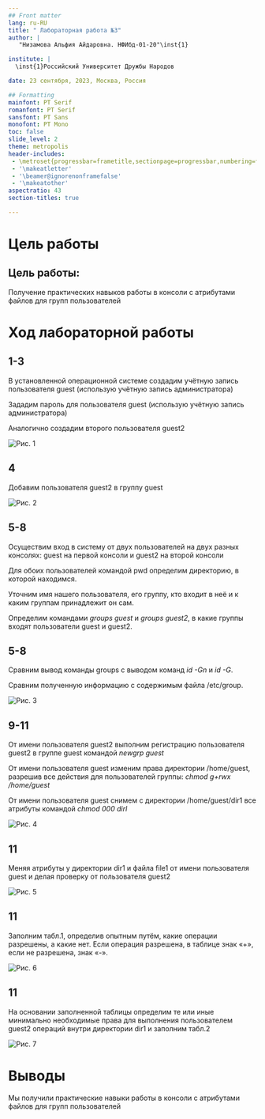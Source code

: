```yaml
---
## Front matter
lang: ru-RU
title: " Лабораторная работа №3"
author: |
   "Низамова Альфия Айдаровна. НФИбд-01-20"\inst{1}

institute: |
  \inst{1}Российский Университет Дружбы Народов

date: 23 сентября, 2023, Москва, Россия

## Formatting
mainfont: PT Serif
romanfont: PT Serif
sansfont: PT Sans
monofont: PT Mono
toc: false
slide_level: 2
theme: metropolis
header-includes: 
 - \metroset{progressbar=frametitle,sectionpage=progressbar,numbering=fraction}
 - '\makeatletter'
 - '\beamer@ignorenonframefalse'
 - '\makeatother'
aspectratio: 43
section-titles: true

---
```


# Цель работы

## Цель работы:

Получение практических навыков работы в консоли с атрибутами файлов для групп пользователей


# Ход лабораторной работы

## 1-3
В установленной операционной системе создадим учётную запись пользователя guest (использую учётную запись администратора)  
  
Зададим пароль для пользователя guest (использую учётную запись администратора)  
  
Аналогично создадим второго пользователя guest2  
  
![Рис. 1]( img/1-3.png )  

## 4
Добавим пользователя guest2 в группу guest  
  
![Рис. 2]( img/4.png )

## 5-8
Осуществим вход в систему от двух пользователей на двух разных консолях: guest на первой консоли и guest2 на второй консоли  
  
Для обоих пользователей командой pwd определим директорию, в которой находимся.  
  
Уточним имя нашего пользователя, его группу, кто входит в неё
и к каким группам принадлежит он сам.  
  
Определим командами
*groups guest* и *groups guest2*, в какие группы входят пользователи guest и guest2.

## 5-8
Сравним вывод команды groups с выводом команд
*id -Gn* и *id -G*.  
  
Сравним полученную информацию с содержимым файла /etc/group.
   
![Рис. 3]( img/5-8.png ) 

## 9-11
От имени пользователя guest2 выполним регистрацию пользователя
guest2 в группе guest командой
*newgrp guest*  
  
От имени пользователя guest изменим права директории /home/guest,
разрешив все действия для пользователей группы:
*chmod g+rwx /home/guest*  
  
От имени пользователя guest снимем с директории /home/guest/dir1
все атрибуты командой
*chmod 000 dirl*  
  
![Рис. 4]( img/6-11.png ) 

## 11
Меняя атрибуты у директории dir1 и файла file1 от имени пользователя guest и делая проверку от пользователя guest2  
  
![Рис. 5]( img/11.png )

## 11
Заполним табл.1,
определив опытным путём, какие операции разрешены, а какие нет. Если операция разрешена, в таблице знак «+», если не разрешена,
знак «-».  
  
![Рис. 6]( img/t1.png )

## 11
На основании заполненной таблицы определим те или иные минимально необходимые права для выполнения пользователем guest2 операций
внутри директории dir1 и заполним табл.2  
  
![Рис. 7]( img/t2.png )

# Выводы
Мы получили практические навыки работы в консоли с атрибутами файлов для групп пользователей
